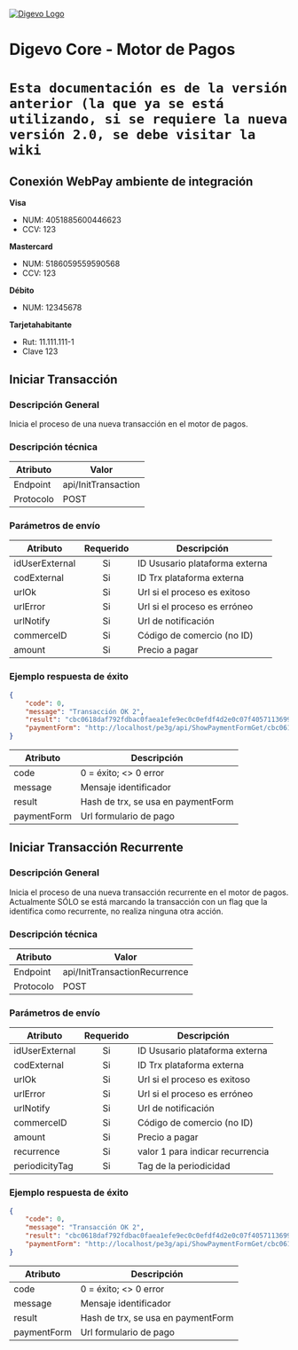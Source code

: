 [![Digevo Logo](http://digevogroup.digevoventures.com/wp-content/uploads/sites/9/2017/07/logodigevo.png)](http://digevo.com/)

# Digevo Core - Motor de Pagos

# `Esta documentación es de la versión anterior (la que ya se está utilizando, si se requiere la nueva versión 2.0, se debe visitar la wiki`

## Conexión WebPay ambiente de integración

**Visa**

- NUM: 4051885600446623
- CCV: 123

**Mastercard**

- NUM: 5186059559590568
- CCV: 123

**Débito**

- NUM: 12345678

**Tarjetahabitante**

- Rut: 11.111.111-1
- Clave 123

## Iniciar Transacción

### Descripción General

Inicia el proceso de una nueva transacción en el motor de pagos.

### Descripción técnica

| **Atributo** | **Valor**           |
|--------------|---------------------|
| Endpoint     | api/InitTransaction |
| Protocolo    | POST                |

### Parámetros de envío

| Atributo       | Requerido | Descripción                               |
|----------------|:---------:|-------------------------------------------|
| idUserExternal | Si        | ID Ususario plataforma externa            |
| codExternal    | Si        | ID Trx plataforma externa                 |
| urlOk          | Si        | Url si el proceso es exitoso              |
| urlError       | Si        | Url si el proceso es erróneo              |
| urlNotify      | Si        | Url de notificación                       |
| commerceID     | Si        | Código de comercio (no ID)                |
| amount         | Si        | Precio a pagar                            |

### Ejemplo respuesta de éxito

```json
{
    "code": 0,
    "message": "Transacción OK 2",
    "result": "cbc0618daf792fdbac0faea1efe9ec0c0efdf4d2e0c07f4057113699c06b16569f847199761588916d49bda3987ed40f994adcf88fdca0c5c05e44f985b716a8ymWyKwbW8HN3nr4~IERzmNoolhjBXO~JDQiRP77m6Yw-",
    "paymentForm": "http://localhost/pe3g/api/ShowPaymentFormGet/cbc0618daf792fdbac0faea1efe9ec0c0efdf4d2e0c07f4057113699c06b16569f847199761588916d49bda3987ed40f994adcf88fdca0c5c05e44f985b716a8ymWyKwbW8HN3nr4~IERzmNoolhjBXO~JDQiRP77m6Yw-"
}
```

| Atributo    | Descripción                        |
|-------------|------------------------------------|
| code        | 0 = éxito; <> 0 error              |
| message     | Mensaje identificador              |
| result      | Hash de trx, se usa en paymentForm |
| paymentForm | Url formulario de pago             |



## Iniciar Transacción Recurrente

### Descripción General

Inicia el proceso de una nueva transacción recurrente en el motor de pagos. Actualmente SÓLO se está marcando la transacción con un flag que la identifica como recurrente, no realiza ninguna otra acción.

### Descripción técnica

| **Atributo** | **Valor**                     |
|--------------|-------------------------------|
| Endpoint     | api/InitTransactionRecurrence |
| Protocolo    | POST                          |

### Parámetros de envío

| Atributo       | Requerido | Descripción                               |
|----------------|:---------:|-------------------------------------------|
| idUserExternal | Si        | ID Ususario plataforma externa            |
| codExternal    | Si        | ID Trx plataforma externa                 |
| urlOk          | Si        | Url si el proceso es exitoso              |
| urlError       | Si        | Url si el proceso es erróneo              |
| urlNotify      | Si        | Url de notificación                       |
| commerceID     | Si        | Código de comercio (no ID)                |
| amount         | Si        | Precio a pagar                            |
| recurrence     | Si        | valor 1 para indicar recurrencia          |
| periodicityTag | Si        | Tag de la periodicidad                    |

### Ejemplo respuesta de éxito

```json
{
    "code": 0,
    "message": "Transacción OK 2",
    "result": "cbc0618daf792fdbac0faea1efe9ec0c0efdf4d2e0c07f4057113699c06b16569f847199761588916d49bda3987ed40f994adcf88fdca0c5c05e44f985b716a8ymWyKwbW8HN3nr4~IERzmNoolhjBXO~JDQiRP77m6Yw-",
    "paymentForm": "http://localhost/pe3g/api/ShowPaymentFormGet/cbc0618daf792fdbac0faea1efe9ec0c0efdf4d2e0c07f4057113699c06b16569f847199761588916d49bda3987ed40f994adcf88fdca0c5c05e44f985b716a8ymWyKwbW8HN3nr4~IERzmNoolhjBXO~JDQiRP77m6Yw-"
}
```

| Atributo    | Descripción                        |
|-------------|------------------------------------|
| code        | 0 = éxito; <> 0 error              |
| message     | Mensaje identificador              |
| result      | Hash de trx, se usa en paymentForm |
| paymentForm | Url formulario de pago             |

